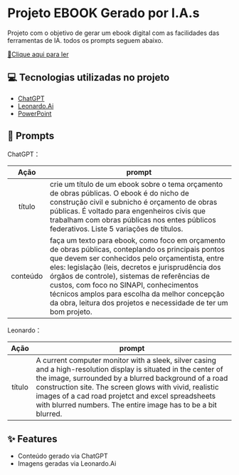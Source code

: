 # Projeto EBOOK Gerado por I.A.s


Projeto com o objetivo de gerar um ebook digital com as facilidades das ferramentas de IA. todos os prompts
seguem abaixo.

<a href="[https://github.com/ledantas/prompts-recipe-to-create-a-ebook/blob/main/output/ebook_or%C3%A7amento_de_obras_publicas.pdf" title="View PDF now](https://github.com/ledantas/prompts-to-create-a-ebook/blob/main/ebook_or%C3%A7amento_de_obras_publicas.pdf)"> 📕Clique aqui para ler</a>

## 💻 Tecnologias utilizadas no projeto

- [ChatGPT](https://chat.openai.com/) 
- [Leonardo.Ai](https://www.leonardo.ai/)
- [PowerPoint](https://www.microsoft.com/en/microsoft-365/powerpoint)

## 🧠 Prompts


ChatGPT：

|   Ação   | prompt                                                                                                                                                                                                                                                                         |
| :------: | ------------------------------------------------------------------------------------------------------------------------------------------------------------------------------------------------------------------------------------------------------------------------------ |
|  título  | crie um título de um ebook sobre o tema orçamento de obras públicas. O ebook é do nicho de construção civil e subnicho é orçamento de obras públicas. É voltado para engenheiros civis que trabalham com obras públicas nos entes públicos federativos. Liste 5 variações de títulos.|
| conteúdo | faça um texto para ebook, como foco em orçamento de obras públicas, conteplando os principais pontos que devem ser conhecidos pelo orçamentista, entre eles: legislação (leis, decretos e jurisprudência dos órgãos de controle), sistemas de referências de custos, com foco no SINAPI, conhecimentos técnicos amplos para escolha da melhor concepção da obra, leitura dos projetos e necessidade de ter um bom projeto.|


Leonardo：

|  Ação  | prompt                                                                                 |
| :----: | -------------------------------------------------------------------------------------- |
| título | A current computer monitor with a sleek, silver casing and a high-resolution display is situated in the center of the image, surrounded by a blurred background of a road construction site. The screen glows with vivid, realistic images of a cad road projetct and excel spreadsheets with blurred numbers. The entire image has to be a bit blurred. |

## ✨ Features

- Conteúdo gerado via ChatGPT
- Imagens geradas via Leonardo.Ai

